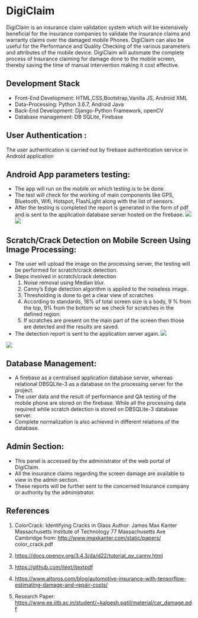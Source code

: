 # DigiClaim
DigiClaim is an insurance claim validation system which will be extensively beneficial for the insurance companies to validate the insurance claims and warranty claims over the damaged mobile Phones. DigiClaim can also be useful for the Performance and Quality Checking of the various parameters and attributes of the mobile device. DigiClaim will automate the complete process of Insurance claiming for damage done to the mobile screen, thereby saving the time of manual intervention making it cost effective.

## Development Stack
* Front-End Development: HTML,CSS,Bootstrap,Vanilla JS, Android XML
* Data-Processing: Python 3.6.7, Android Java
* Back-End Development: Django-Python Framework, openCV
* Database management: DB SQLite, Firebase

## User Authentication :
The user authentication is carried out by firebase authentication service in Android application 
                            
## Android App parameters testing:
* The app will run on the mobile on which testing is to be done.
* The test will check for the working of main components like GPS, Bluetooth, Wifi, Hotspot, FlashLight along with the list of sensors.
* After the testing is completed the report is generated in the form of pdf and is sent to the application database server hosted on the firebase.
![](https://lh4.googleusercontent.com/twO53XpYxOmuabcyzw_TVhdc2vAQLCfQRhkqk2vP03H29w52K2-MN-RIWGFyDXcZ2zlhCt-pQWaoY7do9SzEt8JUUaOnreMgcsipJxeP0Blau0006GhKe8VpfbqtfLQRPEPMV9Jg)
![](https://lh5.googleusercontent.com/NG0pZaMcLyV665eyq4c1If6Es3up6L2FZyvOAB8iqYSDmbZfl5prqHHtjQ3uGDJdXuAiY8rk2qluhi_TcRduADwnvUgvnA6b48e6T_RHb6SLJ4T86RuH63FgcqQgziGyZKNxh0fz)

## Scratch/Crack Detection on Mobile Screen Using Image Processing:
* The user will upload the image on the processing server, the testing will be performed for scratch/crack detection.
* Steps involved in scratch/crack detection
  1. Noise removal using Median blur.
  2. Canny’s Edge detection algorithm is applied to the noiseless image.
  3. Thresholding is done to get a clear view of scratches
  4. According to standards, 18% of total screen size is a body, 9 % from the top, 9% from the bottom so we check for         scratches in the defined region. 
  5. If scratches are present on the main part of the screen then those are detected and the results are saved.
* The detection report is sent to the application server again.
![](https://lh5.googleusercontent.com/IjqbnNhYvTx3p2-ZpmGY9R26fXU9I2iM5TM2MyGB36EIrJsTdW7qULZFaPGSDu2cu_fFywNrclyXe-y2I_mtsXJu0xEP0-aYJqvowc5H)

![](https://lh3.googleusercontent.com/mmx23kgzdslH21yd6aR4URf1FQbn57jioKOBjutjjXIDRPwzTa3z3ieYVEIu5mzkj6CRKRWgFgO1KuHSve9cwDzrMNkPO4fvxAiGBJT0IRy_VyvMLdFzUr78MqhDguTJo4dtPs5S)
	
## Database Management:
* A firebase as a centralised application database server, whereas relational DBSQLite-3 as a database on the processing server for the project.
* The user data and the result of performance and QA testing of the mobile phone are stored on the firebase. While all the processing data required while scratch detection is stored on DBSQLite-3 database server.
* Complete normalization is also achieved in different relations of the database.

## Admin Section:
* This panel is accessed by the administrator of the web portal of DigiClaim.
* All the insurance claims regarding the screen damage are available to view in the admin section.
* These reports will be further sent to the concerned Insurance company or authority by the administrator.


## References
1. ColorCrack: Identifying Cracks in Glass 
  Author: James Max Kanter
          Massachusetts Institute of Technology 77 Massachusetts Ave Cambridge
  from: http://www.jmaxkanter.com/static/papers/ color_crack.pdf

2. https://docs.opencv.org/3.4.3/da/d22/tutorial_py_canny.html
3. https://github.com/itext/itextpdf
4. https://www.altoros.com/blog/automotive-insurance-with-tensorflow-estimating-damage-and-repair-costs/
5. Research Paper: https://www.ee.iitb.ac.in/student/~kalpesh.patil/material/car_damage.pdf


